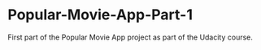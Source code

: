 # Popular-Movie-App-Part-1
First part of the Popular Movie App project as part of the Udacity course.
